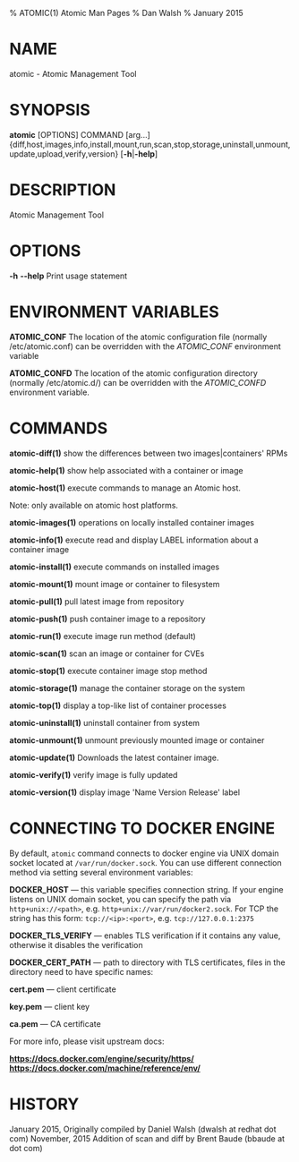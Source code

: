 % ATOMIC(1) Atomic Man Pages
% Dan Walsh
% January 2015
# NAME
atomic \- Atomic Management Tool

# SYNOPSIS
**atomic** [OPTIONS] COMMAND [arg...]
  {diff,host,images,info,install,mount,run,scan,stop,storage,uninstall,unmount,update,upload,verify,version}
[**-h**|**-help**]

# DESCRIPTION
Atomic Management Tool

# OPTIONS
**-h** **--help**
  Print usage statement
# ENVIRONMENT VARIABLES

**ATOMIC_CONF** The location of the atomic configuration file (normally /etc/atomic.conf) can be
overridden with the _ATOMIC_CONF_ environment variable

**ATOMIC_CONFD** The location of the atomic configuration directory (normally /etc/atomic.d/) can be
overridden with the _ATOMIC_CONFD_ environment variable.

# COMMANDS
**atomic-diff(1)**
show the differences between two images|containers' RPMs

**atomic-help(1)**
show help associated with a container or image

**atomic-host(1)**
execute commands to manage an Atomic host.

Note: only available on atomic host platforms.

**atomic-images(1)**
operations on locally installed container images

**atomic-info(1)**
execute read and display LABEL information about a container image

**atomic-install(1)**
execute commands on installed images

**atomic-mount(1)**
mount image or container to filesystem

**atomic-pull(1)**
pull latest image from repository

**atomic-push(1)**
push container image to a repository

**atomic-run(1)**
execute image run method (default)

**atomic-scan(1)**
scan an image or container for CVEs

**atomic-stop(1)**
execute container image stop method

**atomic-storage(1)**
manage the container storage on the system

**atomic-top(1)**
display a top-like list of container processes

**atomic-uninstall(1)**
uninstall container from system

**atomic-unmount(1)**
unmount previously mounted image or container

**atomic-update(1)**
Downloads the latest container image. 

**atomic-verify(1)**
verify image is fully updated

**atomic-version(1)**
display image 'Name Version Release' label


# CONNECTING TO DOCKER ENGINE

By default, `atomic` command connects to docker engine via UNIX domain socket
located at `/var/run/docker.sock`. You can use different connection method via
setting several environment variables:

**DOCKER_HOST** — this variable specifies connection string. If your engine
listens on UNIX domain socket, you can specify the path via
`http+unix://<path>`, e.g. `http+unix://var/run/docker2.sock`. For TCP the
string has this form: `tcp://<ip>:<port>`, e.g. `tcp://127.0.0.1:2375`

**DOCKER_TLS_VERIFY** — enables TLS verification if it contains any value,
otherwise it disables the verification

**DOCKER_CERT_PATH** — path to directory with TLS certificates, files in the
directory need to have specific names:

**cert.pem** — client certificate

**key.pem** — client key

**ca.pem** — CA certificate

For more info, please visit upstream docs:

**https://docs.docker.com/engine/security/https/**  
**https://docs.docker.com/machine/reference/env/**


# HISTORY
January 2015, Originally compiled by Daniel Walsh (dwalsh at redhat dot com)
November, 2015 Addition of scan and diff by Brent Baude (bbaude at dot com)
